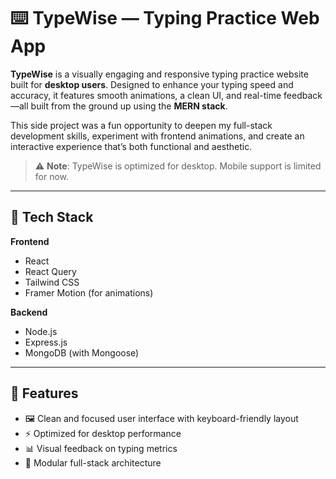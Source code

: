 # ⌨️ TypeWise — Typing Practice Web App

**TypeWise** is a visually engaging and responsive typing practice website built for **desktop users**. Designed to enhance your typing speed and accuracy, it features smooth animations, a clean UI, and real-time feedback—all built from the ground up using the **MERN stack**.

This side project was a fun opportunity to deepen my full-stack development skills, experiment with frontend animations, and create an interactive experience that’s both functional and aesthetic.

> ⚠️ **Note**: TypeWise is optimized for desktop. Mobile support is limited for now.

---

## 🚀 Tech Stack

**Frontend**  
- React  
- React Query  
- Tailwind CSS  
- Framer Motion (for animations)

**Backend**  
- Node.js  
- Express.js  
- MongoDB (with Mongoose)

---

## 🧩 Features

- 🖼️ Clean and focused user interface with keyboard-friendly layout
- ⚡ Optimized for desktop performance
- 📊 Visual feedback on typing metrics
- 📁 Modular full-stack architecture

